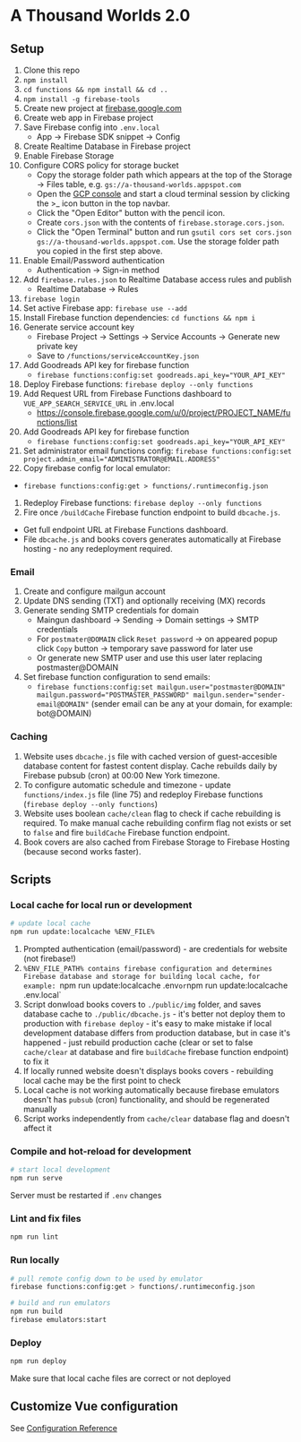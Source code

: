 # A Thousand Worlds 2.0

## Setup
1. Clone this repo
1. `npm install`
1. `cd functions && npm install && cd ..`
1. `npm install -g firebase-tools`
1. Create new project at [firebase.google.com](http://firebase.google.com)
1. Create web app in Firebase project
1. Save Firebase config into `.env.local`
    - App → Firebase SDK snippet → Config
1. Create Realtime Database in Firebase project
1. Enable Firebase Storage
1. Configure CORS policy for storage bucket
    - Copy the storage folder path which appears at the top of the Storage → Files table, e.g. `gs://a-thousand-worlds.appspot.com`
    - Open the [GCP console](console.cloud.google.com) and start a cloud terminal session by clicking the >\_ icon button in the top navbar.
    - Click the "Open Editor" button with the pencil icon.
    - Create `cors.json` with the contents of `firebase.storage.cors.json`.
    - Click the "Open Terminal" button and run `gsutil cors set cors.json gs://a-thousand-worlds.appspot.com`. Use the storage folder path you copied in the first step above.
1. Enable Email/Password authentication
    - Authentication → Sign-in method
1. Add `firebase.rules.json` to Realtime Database access rules and publish
    - Realtime Database → Rules
1. `firebase login`
1. Set active Firebase app: `firebase use --add`
1. Install Firebase function dependencies: `cd functions && npm i`
1. Generate service account key
    - Firebase Project -> Settings -> Service Accounts -> Generate new private key
    - Save to `/functions/serviceAccountKey.json`
1. Add Goodreads API key for firebase function
    - `firebase functions:config:set goodreads.api_key="YOUR_API_KEY"`
1. Deploy Firebase functions: `firebase deploy --only functions`
1. Add Request URL from Firebase Functions dashboard to `VUE_APP_SEARCH_SERVICE_URL` in .env.local
    - https://console.firebase.google.com/u/0/project/PROJECT_NAME/functions/list
1. Add Goodreads API key for firebase function
    - `firebase functions:config:set goodreads.api_key="YOUR_API_KEY"`
1. Set administrator email functions config: `firebase functions:config:set project.admin_email="ADMINISTRATOR@EMAIL.ADDRESS"`
1. Copy firebase config for local emulator:
  - `firebase functions:config:get > functions/.runtimeconfig.json`
1. Redeploy Firebase functions: `firebase deploy --only functions`
1. Fire once `/buildCache` Firebase function endpoint to build `dbcache.js`.
  - Get full endpoint URL at Firebase Functions dashboard.
  - File `dbcache.js` and books covers generates automatically at Firebase hosting - no any redeployment required.

### Email
1. Create and configure mailgun account
1. Update DNS sending (TXT) and optionally receiving (MX) records
1. Generate sending SMTP credentials for domain
    - Maingun dashboard -> Sending -> Domain settings -> SMTP credentials
    - For `postmater@DOMAIN` click `Reset password` -> on appeared popup click `Copy` button -> temporary save password for later use
    - Or generate new SMTP user and use this user later replacing postmaster@DOMAIN
1. Set firebase function configuration to send emails:
    - `firebase functions:config:set mailgun.user="postmaster@DOMAIN" mailgun.password="POSTMASTER_PASSWORD" mailgun.sender="sender-email@DOMAIN"` (sender email can be any at your domain, for example: bot@DOMAIN)

### Caching

1. Website uses `dbcache.js` file with cached version of guest-accesible database content for fastest content display. Cache rebuilds daily by Firebase pubsub (cron) at 00:00 New York timezone.
1. To configure automatic schedule and timezone - update `functions/index.js` file (line 75) and redeploy Firebase functions (`firebase deploy --only functions`)
1. Website uses boolean `cache/clean` flag to check if cache rebuilding is required. To make manual cache rebuilding confirm flag not exists or set to `false` and fire `buildCache` Firebase function endpoint.
1. Book covers are also cached from Firebase Storage to Firebase Hosting (because second works faster).

## Scripts

### Local cache for local run or development

```sh
# update local cache
npm run update:localcache %ENV_FILE%
```

1. Prompted authentication (email/password) - are credentials for website (not firebase!)
1. `%ENV_FILE_PATH% contains firebase configuration and determines Firebase database and storage for building local cache, for example: `npm run update:localcache .env` or `npm run update:localcache .env.local`
1. Script donwload books covers to `./public/img` folder, and saves database cache to `./public/dbcache.js` - it's better not deploy them to production with `firebase deploy` - it's easy to make mistake if local development database differs from production database, but in case it's happened - just rebuild production cache (clear or set to false `cache/clear` at database and fire `buildCache` firebase function endpoint) to fix it
1. If locally runned website doesn't displays books covers - rebuilding local cache may be the first point to check
1. Local cache is not working automatically because firebase emulators doesn't has `pubsub` (cron) functionality, and should be regenerated manually
1. Script works independently from `cache/clear` database flag and doesn't affect it

### Compile and hot-reload for development

```sh
# start local development
npm run serve
```

Server must be restarted if `.env` changes

### Lint and fix files
```sh
npm run lint
```

### Run locally

```sh
# pull remote config down to be used by emulator
firebase functions:config:get > functions/.runtimeconfig.json

# build and run emulators
npm run build
firebase emulators:start
```

### Deploy
```sh
npm run deploy
```

Make sure that local cache files are correct or not deployed

## Customize Vue configuration
See [Configuration Reference](https://cli.vuejs.org/config/)
